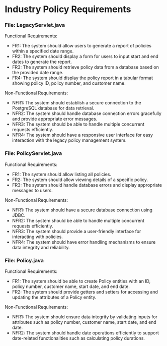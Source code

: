 # Industry Policy Requirements

### File: LegacyServlet.java
Functional Requirements:
- FR1: The system should allow users to generate a report of policies within a specified date range.
- FR2: The system should display a form for users to input start and end dates to generate the report.
- FR3: The system should retrieve policy data from a database based on the provided date range.
- FR4: The system should display the policy report in a tabular format showing policy ID, policy number, and customer name.

Non-Functional Requirements:
- NFR1: The system should establish a secure connection to the PostgreSQL database for data retrieval.
- NFR2: The system should handle database connection errors gracefully and provide appropriate error messages.
- NFR3: The system should be able to handle multiple concurrent requests efficiently.
- NFR4: The system should have a responsive user interface for easy interaction with the legacy policy management system.

### File: PolicyServlet.java
Functional Requirements:
- FR1: The system should allow listing all policies.
- FR2: The system should allow viewing details of a specific policy.
- FR3: The system should handle database errors and display appropriate messages to users.

Non-Functional Requirements:
- NFR1: The system should have a secure database connection using JDBC.
- NFR2: The system should be able to handle multiple concurrent requests efficiently.
- NFR3: The system should provide a user-friendly interface for interacting with policies.
- NFR4: The system should have error handling mechanisms to ensure data integrity and reliability.

### File: Policy.java
Functional Requirements:
- FR1: The system should be able to create Policy entities with an ID, policy number, customer name, start date, and end date.
- FR2: The system should provide getters and setters for accessing and updating the attributes of a Policy entity.

Non-Functional Requirements:
- NFR1: The system should ensure data integrity by validating inputs for attributes such as policy number, customer name, start date, and end date.
- NFR2: The system should handle date operations efficiently to support date-related functionalities such as calculating policy durations.
